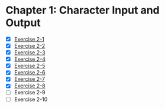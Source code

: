 # Chapter 1: Character Input and Output

- [x] [Exercise 2-1](./ex.2.1.c)
- [x] [Exercise 2-2](./ex.2.2.c)
- [x] [Exercise 2-3](./ex.2.3.c)
- [x] [Exercise 2-4](./ex.2.4.c)
- [x] [Exercise 2-5](./ex.2.5.c)
- [x] [Exercise 2-6](./ex.2.6.c)
- [x] [Exercise 2-7](./ex.2.7.c)
- [x] [Exercise 2-8](./ex.2.8.c)
- [ ] Exercise 2-9
- [ ] Exercise 2-10
